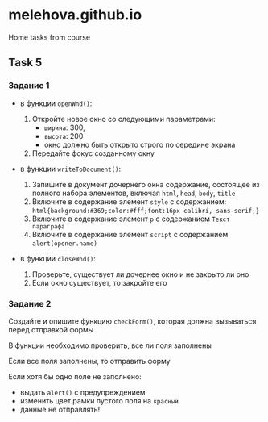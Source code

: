 # melehova.github.io

Home tasks from course

## Task 5


### Задание 1

* в функции `openWnd()`:
    1. Откройте новое окно со следующими параметрами:
        - `ширина`: 300,
        - `высота`: 200
        - окно должно быть открыто строго по середине экрана
    2. Передайте фокус созданному окну


* в функции `writeToDocument()`:
    1. Запишите в документ дочернего окна содержание, состоящее из полного набора элементов, включая `html`, `head`, `body`, `title`
    2. Включите в содержание элемент `style` с содержанием: `html{background:#369;color:#fff;font:16px calibri, sans-serif;}`
    3. Включите в содержание элемент `p` с содержанием `Текст параграфа`
    4. Включите в содержание элемент `script` с содержанием `alert(opener.name)`

* в функции `closeWnd()`:
    1. Проверьте, существует ли дочернее окно и не закрыто ли оно 
	2. Если окно существует, то закройте его

### Задание 2

Создайте и опишите функцию `checkForm()`, которая должна вызываться перед отправкой формы

В функции необходимо проверить, все ли поля заполнены

Если все поля заполнены, то отправить форму

Если хотя бы одно поле не заполнено:
- выдать `alert()` с предупреждением
- изменить цвет рамки пустого поля на `красный`
- данные не отправлять!